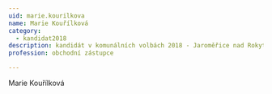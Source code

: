 ```yaml
---
uid: marie.kourilkova
name: Marie Kouřílková
category:
  - kandidat2018
description: kandidát v komunálních volbách 2018 - Jaroměřice nad Rokytnou
profession: obchodní zástupce

---
```


Marie Kouřílková
